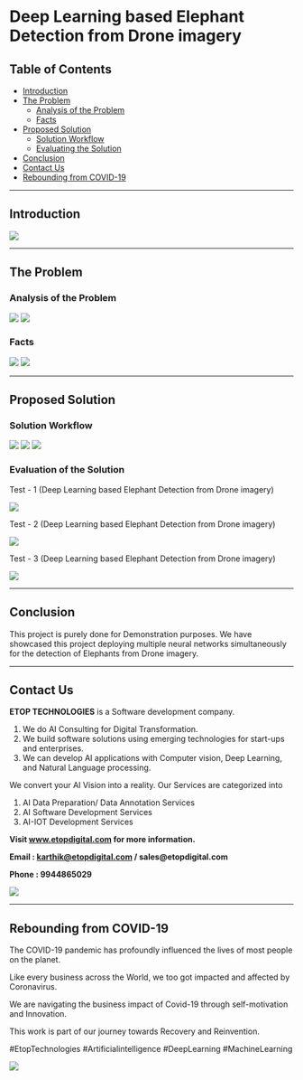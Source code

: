 # Deep Learning based Elephant Detection from Drone imagery

## Table of Contents ##
* [Introduction](https://github.com/Karthikkannan-AI/Deep-Learning-based-Elephant-Detection-from-Drone-imagery/blob/main/README.md#introduction)
* [The Problem](https://github.com/Karthikkannan-AI/Deep-Learning-based-Elephant-Detection-from-Drone-imagery/blob/main/README.md#the-problem)
  * [Analysis of the Problem](https://github.com/Karthikkannan-AI/Deep-Learning-based-Elephant-Detection-from-Drone-imagery/blob/main/README.md#analysis-of-the-problem)
  * [Facts](https://github.com/Karthikkannan-AI/Deep-Learning-based-Elephant-Detection-from-Drone-imagery/blob/main/README.md#facts)
* [Proposed Solution](https://github.com/Karthikkannan-AI/Deep-Learning-based-Elephant-Detection-from-Drone-imagery/blob/main/README.md#proposed-solution)
  * [Solution Workflow](https://github.com/Karthikkannan-AI/Deep-Learning-based-Elephant-Detection-from-Drone-imagery#solution-workflow)
  * [Evaluating the Solution](https://github.com/Karthikkannan-AI/Deep-Learning-based-Elephant-Detection-from-Drone-imagery/blob/main/README.md#evaluation-of-the-solution)
* [Conclusion](https://github.com/Karthikkannan-AI/Deep-Learning-based-Elephant-Detection-from-Drone-imagery/blob/main/README.md#conclusion)
* [Contact Us](https://github.com/Karthikkannan-AI/Deep-Learning-based-Elephant-Detection-from-Drone-imagery/blob/main/README.md#contact-us)
* [Rebounding from COVID-19](https://github.com/Karthikkannan-AI/Deep-Learning-based-Elephant-Detection-from-Drone-imagery/blob/main/README.md#rebounding-from-covid-19)

- - - -

## Introduction ##

<img src="https://github.com/Karthikkannan-AI/Deep-Learning-based-Elephant-Detection-from-Drone-imagery/blob/main/resources/Introduction.jpeg">

- - - -

## The Problem ##

### Analysis of the Problem ###

<img src="https://github.com/Karthikkannan-AI/Deep-Learning-based-Elephant-Detection-from-Drone-imagery/blob/main/resources/Analysis%20of%20the%20Problem%201.jpeg">


<img src="https://github.com/Karthikkannan-AI/Deep-Learning-based-Elephant-Detection-from-Drone-imagery/blob/main/resources/Analysis%20of%20the%20Problem%202.jpeg">


### Facts ###

<img src="https://github.com/Karthikkannan-AI/Deep-Learning-based-Elephant-Detection-from-Drone-imagery/blob/main/resources/Fact%201.jpeg">

<img src="https://github.com/Karthikkannan-AI/Deep-Learning-based-Elephant-Detection-from-Drone-imagery/blob/main/resources/Fact%202.jpeg">

- - - -

## Proposed Solution ##

### Solution Workflow ###

<img src="https://github.com/Karthikkannan-AI/Deep-Learning-based-Elephant-Detection-from-Drone-imagery/blob/main/resources/Solution%20Workflow%201.jpeg">

<img src="https://github.com/Karthikkannan-AI/Deep-Learning-based-Elephant-Detection-from-Drone-imagery/blob/main/resources/Solution%20Workflow%202.jpeg">

<img src="https://github.com/Karthikkannan-AI/Deep-Learning-based-Elephant-Detection-from-Drone-imagery/blob/main/resources/Overview.jpeg">

### Evaluation of the Solution ###

Test - 1 (Deep Learning based Elephant Detection from Drone imagery)

<a href="https://youtu.be/4r1MxU-hWXI" target="_blank"><img src="https://github.com/Karthikkannan-AI/Deep-Learning-based-Elephant-Detection-from-Drone-imagery/blob/main/resources/Elephant%20Detector%20Video%201.png"/></a>

Test - 2 (Deep Learning based Elephant Detection from Drone imagery)

<a href="https://youtu.be/vUKXscDaMro" target="_blank"><img src="https://github.com/Karthikkannan-AI/Deep-Learning-based-Elephant-Detection-from-Drone-imagery/blob/main/resources/Elephant%20Detector%20Video%202.png"/></a>

Test - 3 (Deep Learning based Elephant Detection from Drone imagery)

<a href="https://youtu.be/xzJJUiIE0nk" target="_blank"><img src="https://github.com/Karthikkannan-AI/Deep-Learning-based-Elephant-Detection-from-Drone-imagery/blob/main/resources/Elephant%20Detector%20Video%203.png"/></a>

- - - -

## Conclusion ##

This project is purely done for Demonstration purposes. We have showcased this project deploying multiple neural networks simultaneously for the detection of Elephants from Drone imagery.

- - - -

## Contact Us ##

__ETOP TECHNOLOGIES__ is a Software development company. 
1. We do AI Consulting for Digital Transformation.
2. We build software solutions using emerging technologies for start-ups and enterprises. 
3. We can develop AI applications with Computer vision, Deep Learning, and Natural Language processing.

We convert your AI Vision into a reality. Our Services are categorized into 
1. AI Data Preparation/ Data Annotation Services 
2. AI Software Development Services 
3. AI-IOT Development Services

__Visit www.etopdigital.com for more information.__

__Email : karthik@etopdigital.com / sales@etopdigital.com__
          
__Phone : 9944865029__

<img src="https://github.com/Karthikkannan-AI/Deep-Learning-based-Elephant-Detection-from-Drone-imagery/blob/main/resources/About%20ETOP%20Technologies_Github.png?raw=true">

- - - -

## Rebounding from COVID-19 ##

The COVID-19 pandemic has profoundly influenced the lives of most people on the planet.

Like every business across the World, we too got impacted and affected by Coronavirus.

We are navigating the business impact of Covid-19 through self-motivation and Innovation.

This work is part of our journey towards Recovery and Reinvention.

#EtopTechnologies #Artificialintelligence #DeepLearning #MachineLearning


<img src="https://github.com/Karthikkannan-AI/Deep-Learning-based-Elephant-Detection-from-Drone-imagery/blob/main/resources/CoronaPandemic.jpeg?raw=true">
